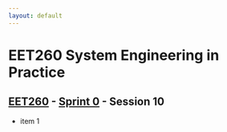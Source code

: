 ```yaml
---
layout: default
---
```


# EET260 System Engineering in Practice

## [EET260](../../) - [Sprint 0](../) - Session 10

- item 1
